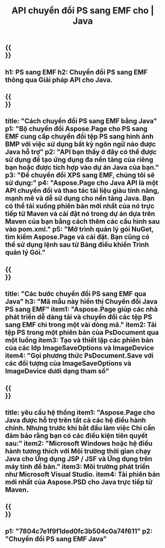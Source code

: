 ﻿---
translation: true
template: /_templates/_conversion-child-java.md
title: API chuyển đổi PS sang EMF cho | Java
url: /java/conversion/ps-to-emf/
description: Mã chuyển đổi Java mẫu cho định dạng PS sang tệp EMF. Sử dụng mã ví dụ này để chuyển đổi PS sang EMF trong bất kỳ ứng dụng dựa trên Web hoặc Máy tính Java nào.
informat: PS
outformat: EMF
otherformats: XPS EPS
---

{{<section banner>}}
---
h1: PS sang EMF
h2: Chuyển đổi PS sang EMF thông qua Giải pháp API cho Java.
---

{{<section overview>}}
---
title: "Cách chuyển đổi PS sang EMF bằng Java"
p1: "Bộ chuyển đổi Aspose.Page cho PS sang EMF cung cấp chuyển đổi tệp PS sang hình ảnh BMP với việc sử dụng bất kỳ ngôn ngữ nào được Java hỗ trợ"
p2: "API bạn thấy ở đây có thể được sử dụng để tạo ứng dụng đa nền tảng của riêng bạn hoặc được tích hợp vào dự án Java của bạn."
p3: "Để chuyển đổi XPS sang EMF, chúng tôi sẽ sử dụng:"
p4: "Aspose.Page cho Java API là một API chuyển đổi và thao tác tài liệu giàu tính năng, mạnh mẽ và dễ sử dụng cho nền tảng Java. Bạn có thể tải xuống phiên bản mới nhất của nó trực tiếp từ Maven và cài đặt nó trong dự án dựa trên Maven của bạn bằng cách thêm các cấu hình sau vào pom.xml."
p5: "Mở trình quản lý gói NuGet, tìm kiếm Aspose.Page và cài đặt. Bạn cũng có thể sử dụng lệnh sau từ Bảng điều khiển Trình quản lý Gói."
---

{{<section feature1>}}
---
title: "Các bước chuyển đổi PS sang EMF qua Java"
h3: "Mã mẫu này hiển thị Chuyển đổi Java PS sang EMF"
item1: "Aspose.Page giúp các nhà phát triển dễ dàng tải và chuyển đổi các tệp PS sang EMF chỉ trong một vài dòng mã."
item2: Tải tệp PS trong một phiên bản của PsDocument qua một luồng
item3: Tạo và thiết lập các phiên bản của các lớp ImageSaveOptions và ImageDevice
item4: "Gọi phương thức PsDocument.Save với các đối tượng của ImageSaveOptions và ImageDevice dưới dạng tham số"
---

{{<section feature2>}}
---
title: yêu cầu hệ thống
item1: "Aspose.Page cho Java được hỗ trợ trên tất cả các hệ điều hành chính. Nhưng trước khi bắt đầu làm việc Chỉ cần đảm bảo rằng bạn có các điều kiện tiên quyết sau:"
item2: "Microsoft Windows hoặc hệ điều hành tương thích với Môi trường thời gian chạy Java cho Ứng dụng JSP / JSF và Ứng dụng trên máy tính để bàn."
item3: Môi trường phát triển như Microsoft Visual Studio.
item4: Tải phiên bản mới nhất của Aspose.PSD cho Java trực tiếp từ Maven.
---

{{<section gist>}}
---
p1: "7804c7e1f9f1ded0fc3b504c0a74f611"
p2: "Chuyển đổi PS sang EMF Java"
---

